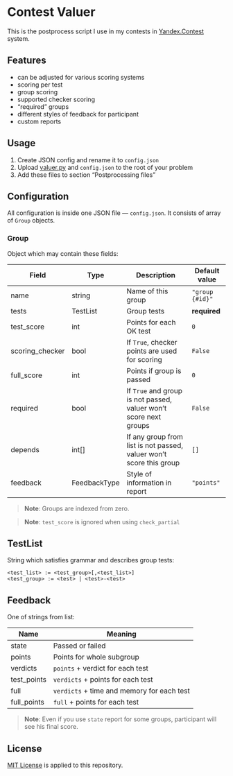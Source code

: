 # Contest Valuer

This is the postprocess script I use in my contests in [Yandex.Contest](https://contest.yandex.ru/) system.

## Features

- can be adjusted for various scoring systems
- scoring per test
- group scoring
- supported checker scoring
- “required” groups
- different styles of feedback for participant
- custom reports

## Usage

1. Create JSON config and rename it to `config.json`
2. Upload [valuer.py](valuer.py) and `config.json` to the root of your problem
3. Add these files to section “Postprocessing files”

## Configuration

All configuration is inside one JSON file — `config.json`. It consists of array of `Group` objects.

### Group

Object which may contain these fields:

Field | Type | Description | Default value
--- | --- | --- | ---
name | string | Name of this group | `"group {#id}"`
tests | TestList | Group tests | **required**
test_score | int | Points for each OK test | `0`
scoring_checker | bool | If `True`, checker points are used for scoring | `False`
full_score | int | Points if group is passed | `0`
required | bool | If `True` and group is not passed, valuer won’t score next groups | `False`
depends | int[] | If any group from list is not passed, valuer won’t score this group | `[]`
feedback | FeedbackType | Style of information in report | `"points"`

> **Note**: Groups are indexed from zero.

> **Note**: `test_score` is ignored when using `check_partial`

## TestList

String which satisfies grammar and describes group tests:

```
<test_list> := <test_group>[,<test_list>]
<test_group> := <test> | <test>-<test>
```

## Feedback

One of strings from list:

Name | Meaning
--- | ---
state | Passed or failed
points | Points for whole subgroup
verdicts | `points` + verdict for each test
test_points | `verdicts` + points for each test
full | `verdicts` + time and memory for each test
full_points | `full` + points for each test

> **Note**: Even if you use `state` report for some groups, participant will see his final score.

## License

[MIT License](LICENSE) is applied to this repository.
